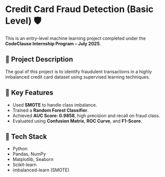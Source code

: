 # Credit Card Fraud Detection (Basic Level) 🛡️

This is an entry-level machine learning project completed under the **CodeClause Internship Program – July 2025**.

## 📌 Project Description

The goal of this project is to identify fraudulent transactions in a highly imbalanced credit card dataset using supervised learning techniques.

## 🚀 Key Features

- Used **SMOTE** to handle class imbalance.
- Trained a **Random Forest Classifier**.
- Achieved **AUC Score: 0.9858**, high precision and recall on fraud class.
- Evaluated using **Confusion Matrix**, **ROC Curve**, and **F1-Score**.

## 🧠 Tech Stack

- Python
- Pandas, NumPy
- Matplotlib, Seaborn
- Scikit-learn
- imbalanced-learn (SMOTE)
